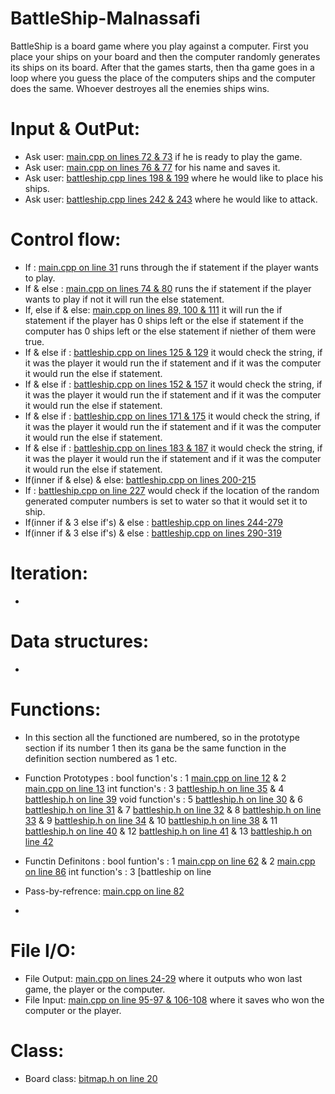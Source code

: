 # BattleShip-Malnassafi
BattleShip is a board game where you play against a computer. First you place your ships on your board and then the computer randomly generates its ships on its board. After that the games starts, then tha game goes in a loop where you guess the place of the computers ships and the computer does the same. Whoever destroyes all the enemies ships wins. 
# Input & OutPut:
* Ask user: [main.cpp on lines 72 & 73](/main.cpp#L72) if he is ready to play the game.
* Ask user: [main.cpp on lines 76 & 77](/main.cpp#L76) for his name and saves it.
* Ask user: [battleship.cpp lines 198 & 199](/battleship.cpp#L198) where he would like to place his ships.
* Ask user: [battleship.cpp lines 242 & 243](/battleship.cpp#L242) where he would like to attack.
# Control flow:
* If : [main.cpp on line 31](/main.cpp#L31) runs through the if statement if the player wants to play.
* If & else : [main.cpp on lines 74 & 80](/main.cpp#L74) runs the if statement if the player wants to play if not it will run the else statement.
* If, else if & else: [main.cpp on lines 89, 100 & 111](/main.cpp#L89) it will run the if statement if the player has 0 ships left or the else if statement if the computer has 0 ships left or the else statement if niether of them were true.
* If & else if : [battleship.cpp on lines 125 & 129](/battleship.cpp#L125) it would check the string, if it was the player it would run the if statement and if it was the computer it would run the else if statement.
* If & else if : [battleship.cpp on lines 152 & 157](/battleship.cpp#L152) it would check the string, if it was the player it would run the if statement and if it was the computer it would run the else if statement.
* If & else if : [battleship.cpp on lines 171 & 175](/battleship.cpp#L171) it would check the string, if it was the player it would run the if statement and if it was the computer it would run the else if statement.
* If & else if : [battleship.cpp on lines 183 & 187](/battleship.cpp#L183) it would check the string, if it was the player it would run the if statement and if it was the computer it would run the else if statement.
* If(inner if & else) & else: [battleship.cpp on lines 200-215](/battleship.cpp#L200)
* If : [battleship.cpp on line 227](/battleship.cpp#L227) would check if the location of the random generated computer numbers is set to water so that it would set it to ship.
* If(inner if & 3 else if's) & else : [battleship.cpp on lines 244-279](/battleship.cpp#L244)
* If(inner if & 3 else if's) & else : [battleship.cpp on lines 290-319](/battleship.cpp#L290)
# Iteration:
* 
# Data structures: 
*
# Functions:
* In this section all the functioned are numbered, so in the prototype section if its number 1 then its gana be the same function in the     definition section numbered as 1 etc.

* Function Prototypes :
                      bool function's :
                                        1 [main.cpp on line 12](/main.cpp#L12) & 2 [main.cpp on line 13](/main.cpp#L12)
                      int function's :
                                        3  [battleship.h on line 35](/battleship.h#L35) & 4 [battleship.h on line 39](/battleship.h#L39)
                      void function's :
                                        5  [battleship.h on line 30](/battleship.h#L30) & 6  [battleship.h on line 31](/battleship.h#L31)
                                      & 7  [battleship.h on line 32](/battleship.h#L32) & 8  [battleship.h on line 33](/battleship.h#L33)
                                      & 9  [battleship.h on line 34](/battleship.h#L34) & 10 [battleship.h on line 38](/battleship.h#L38)
                                      & 11 [battleship.h on line 40](/battleship.h#L40) & 12 [battleship.h on line 41](/battleship.h#L41)
                                      & 13 [battleship.h on line 42](/battleship.h#L42)
                                      
* Functin Definitons :
                      bool funtion's : 
                                       1 [main.cpp on line 62](/main.cpp#L62) & 2 [main.cpp on line 86](/main.cpp#L86)
                      int function's :
                                       3 [battleship on line  
                                        
                      
* Pass-by-refrence: [main.cpp on line 82](/main.cpp#L62)
*
# File I/O:
* File Output: [main.cpp on lines 24-29](/main.cpp#L24) where it outputs who won last game, the player or the computer.
* File Input: [main.cpp on line 95-97 & 106-108](/main.cpp#L95) where it saves who won the computer or the player.
# Class:
* Board class: [bitmap.h on line 20](/battleship.h#L20)

